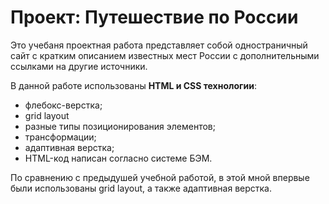 # Проект: Путешествие по России

Это учебаня проектная работа представляет собой одностраничный сайт с кратким описанием известных мест России с дополнительными ссылками на другие источники.

В данной работе использованы **HTML и CSS технологии**:
* флебокс-верстка;
* grid layout
* разные типы позиционирования элементов;
* трансформации;
* адаптивная верстка;
* HTML-код написан согласно системе БЭМ.

По сравнению с предыдушей учебной работой, в этой мной впервые были использованы grid layout, а также адаптивная верстка.